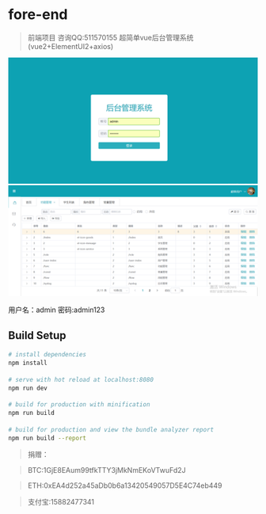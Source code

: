 # fore-end

> 前端项目 咨询QQ:511570155 超简单vue后台管理系统
  (vue2+ElementUI2+axios)

![image](https://github.com/zouyou/fore-end/blob/dev/src/assets/login.png)
![image](https://github.com/zouyou/fore-end/blob/dev/src/assets/index.png)

用户名：admin 密码:admin123

## Build Setup

``` bash
# install dependencies
npm install

# serve with hot reload at localhost:8080
npm run dev

# build for production with minification
npm run build

# build for production and view the bundle analyzer report
npm run build --report
```

> 捐赠：

> BTC:1GjE8EAum99tfkTTY3jMkNmEKoVTwuFd2J

> ETH:0xEA4d252a45aDb0b6a13420549057D5E4C74eb449

> 支付宝:15882477341

